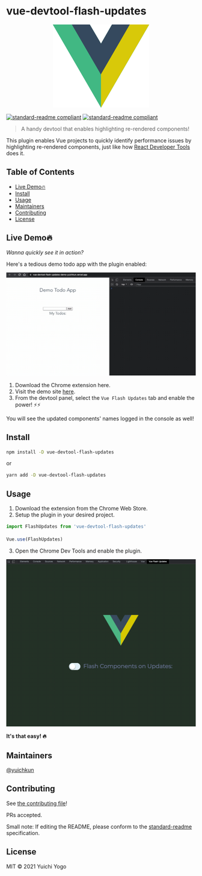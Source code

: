 # vue-devtool-flash-updates

<p align="center">
  <img src="./misc/vue-flash-updates.png">
</p>

[![standard-readme compliant](https://img.shields.io/badge/standard--readme-OK-green.svg?style=flat-square)](https://github.com/RichardLitt/standard-readme)
[![standard-readme compliant](https://img.shields.io/npm/dw/vue-devtool-flash-updates?style=flat-square)](https://img.shields.io/npm/dw/vue-devtool-flash-updates?style=flat-square)

> A handy devtool that enables highlighting re-rendered components!

This plugin enables Vue projects to quickly identify performance issues by highlighting re-rendered components, just like how [React Developer Tools](https://chrome.google.com/webstore/detail/react-developer-tools/fmkadmapgofadopljbjfkapdkoienihi?hl=en) does it.

## Table of Contents

- [Live Demo🔥](#live-demo🔥)
- [Install](#install)
- [Usage](#usage)
- [Maintainers](#maintainers)
- [Contributing](#contributing)
- [License](#license)

## Live Demo🔥

*Wanna quickly see it in action?*  

Here's a tedious demo todo app with the plugin enabled:

<p align="center">
  <img src="./misc/live-demo-screenshot.gif">
</p>

<!-- TODO: chrome store link here -->
1. Download the Chrome extension here.
1. Visit the demo site [here](https://vue-devtool-flash-updates-demo-yuichkun.vercel.app/).
1. From the devtool panel, select the `Vue Flash Updates` tab and enable the power! ⚡️⚡️

You will see the updated components' names logged in the console as well!

## Install

```bash
npm install -D vue-devtool-flash-updates
```

or

```bash
yarn add -D vue-devtool-flash-updates
```

## Usage

<!-- TODO: add link here -->
1. Download the extension from the Chrome Web Store.
2. Setup the plugin in your desired project.

```js
import FlashUpdates from 'vue-devtool-flash-updates'

Vue.use(FlashUpdates)
```

3. Open the Chrome Dev Tools and enable the plugin.

![screen shot of devtool](./misc/screenshot-dev-window.gif)

**It's that easy! 🔥**

## Maintainers

[@yuichkun](https://github.com/yuichkun)

## Contributing

See [the contributing file](CONTRIBUTING.md)!

PRs accepted.

Small note: If editing the README, please conform to the [standard-readme](https://github.com/RichardLitt/standard-readme) specification.

## License

MIT © 2021 Yuichi Yogo
